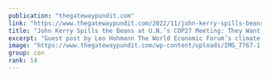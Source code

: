 ```yaml
---
publication: "thegatewaypundit.com"
link: "https://www.thegatewaypundit.com/2022/11/john-kerry-spills-beans-u-n-s-cop27-meeting-want-replace-capitalism-new-economic-system/"
title: "John Kerry Spills the Beans at U.N.’s COP27 Meeting: They Want to Replace Capitalism with a New Economic System"
excerpt: "Guest post by Leo Hohmann The World Economic Forum’s climate change agenda was “modeled” off the effort to roll out vaccines during the Covid pandemic, John Kerry said during a COP27 panel discussion "
image: "https://www.thegatewaypundit.com/wp-content/uploads/IMG_7767-1.jpg"
group: con
rank: 14
---
```

